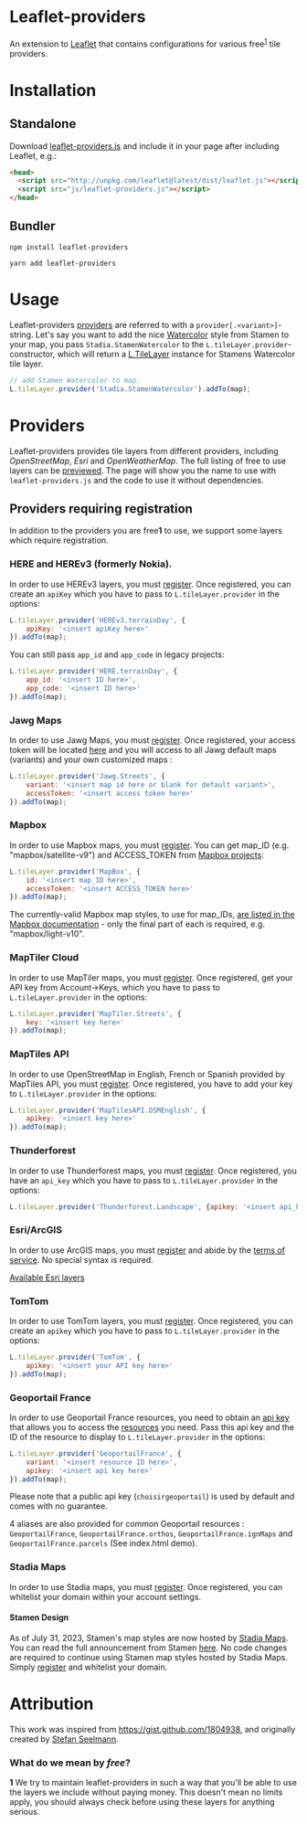 Leaflet-providers
=================
An extension to [Leaflet](http://leafletjs.com/) that contains configurations for various free<sup>[1](#what-is-free)</sup> tile providers.

# Installation

## Standalone

Download [leaflet-providers.js](https://raw.githubusercontent.com/leaflet-extras/leaflet-providers/master/leaflet-providers.js) and include it in your page after including Leaflet, e.g.:

```html
<head>
  <script src="http://unpkg.com/leaflet@latest/dist/leaflet.js"></script>
  <script src="js/leaflet-providers.js"></script>
</head>
```

## Bundler

```shell
npm install leaflet-providers
```

```shell
yarn add leaflet-providers
```

# Usage

Leaflet-providers [providers](#providers) are referred to with a `provider[.<variant>]`-string. Let's say you want to add the nice [Watercolor](http://maps.stamen.com/#watercolor/) style from Stamen to your map, you pass `Stadia.StamenWatercolor` to the `L.tileLayer.provider`-constructor, which will return a [L.TileLayer](http://leafletjs.com/reference.html#tilelayer) instance for Stamens Watercolor tile layer.

```Javascript
// add Stamen Watercolor to map.
L.tileLayer.provider('Stadia.StamenWatercolor').addTo(map);
```

# Providers

Leaflet-providers provides tile layers from different providers, including *OpenStreetMap*, *Esri* and *OpenWeatherMap*. The full listing of free to use layers can be [previewed](http://leaflet-extras.github.io/leaflet-providers/preview/index.html). The page will show you the name to use with `leaflet-providers.js` and the code to use it without dependencies.

## Providers requiring registration

In addition to the providers you are free<b id="what-is-free">1</b> to use, we support some layers which require registration.

### HERE and HEREv3 (formerly Nokia).

In order to use HEREv3 layers, you must [register](http://developer.here.com/). Once registered, you can create an `apiKey` which you have to pass to `L.tileLayer.provider` in the options:

```Javascript
L.tileLayer.provider('HEREv3.terrainDay', {
    apiKey: '<insert apiKey here>'
}).addTo(map);
```

You can still pass `app_id` and `app_code` in legacy projects:

```Javascript
L.tileLayer.provider('HERE.terrainDay', {
    app_id: '<insert ID here>',
    app_code: '<insert ID here>'
}).addTo(map);
```

### Jawg Maps

In order to use Jawg Maps, you must [register](https://www.jawg.io/lab). Once registered, your access token will be located [here](https://www.jawg.io/lab/access-tokens) and you will access to all Jawg default maps (variants) and your own customized maps :

```JavaScript
L.tileLayer.provider('Jawg.Streets', {
    variant: '<insert map id here or blank for default variant>',
    accessToken: '<insert access token here>'
}).addTo(map);
```

### Mapbox

In order to use Mapbox maps, you must [register](https://tiles.mapbox.com/signup). You can get map_ID (e.g. "mapbox/satellite-v9") and ACCESS_TOKEN from [Mapbox projects](https://www.mapbox.com/projects):
```JavaScript
L.tileLayer.provider('MapBox', {
    id: '<insert map_ID here>',
    accessToken: '<insert ACCESS_TOKEN here>'
}).addTo(map);
```

The currently-valid Mapbox map styles, to use for map_IDs, [are listed in the Mapbox documentation](https://docs.mapbox.com/api/maps/#mapbox-styles) - only the final part of each is required, e.g. "mapbox/light-v10".

### MapTiler Cloud

In order to use MapTiler maps, you must [register](https://cloud.maptiler.com/). Once registered, get your API key from Account->Keys, which you have to pass to `L.tileLayer.provider` in the options:
```JavaScript
L.tileLayer.provider('MapTiler.Streets', {
    key: '<insert key here>'
}).addTo(map);
```

### MapTiles API

In order to use OpenStreetMap in English, French or Spanish provided by MapTiles API, you must [register](https://www.maptilesapi.com/). Once registered, you have to add your key to `L.tileLayer.provider` in the options:
```JavaScript
L.tileLayer.provider('MapTilesAPI.OSMEnglish', {
    apikey: '<insert key here>'
}).addTo(map);
```

### Thunderforest

In order to use Thunderforest maps, you must [register](https://thunderforest.com/pricing/). Once registered, you have an `api_key` which you have to pass to `L.tileLayer.provider` in the options:
```JavaScript
L.tileLayer.provider('Thunderforest.Landscape', {apikey: '<insert api_key here>'}).addTo(map);
```

### Esri/ArcGIS

In order to use ArcGIS maps, you must [register](https://developers.arcgis.com/en/sign-up/) and abide by the [terms of service](https://developers.arcgis.com/en/terms/). No special syntax is required.

[Available Esri layers](http://leaflet-extras.github.io/leaflet-providers/preview/#filter=Esri)

### TomTom

In order to use TomTom layers, you must [register](https://developer.tomtom.com/user/register). Once registered, you can create an `apikey` which you have to pass to `L.tileLayer.provider` in the options:

```Javascript
L.tileLayer.provider('TomTom', {
    apikey: '<insert your API key here>'
}).addTo(map);
```

### Geoportail France

In order to use Geoportail France resources, you need to obtain an [api key]( http://professionnels.ign.fr/ign/contrats/) that allows you to access the [resources](https://geoservices.ign.fr/documentation/donnees-ressources-wmts.html#ressources-servies-en-wmts-en-projection-web-mercator) you need. Pass this api key and the ID of the resource to display to `L.tileLayer.provider` in the options:
```JavaScript
L.tileLayer.provider('GeoportailFrance', {
    variant: '<insert resource ID here>',
    apikey: '<insert api key here>'
}).addTo(map);
```

Please note that a public api key (`choisirgeoportail`) is used by default and comes with no guarantee.

4 aliases are also provided for common Geoportail resources : `GeoportailFrance`, `GeoportailFrance.orthos`, `GeoportailFrance.ignMaps` and `GeoportailFrance.parcels` (See index.html demo).

### Stadia Maps

In order to use Stadia maps, you must [register](https://client.stadiamaps.com/signup/). Once registered, you can whitelist your domain within your account settings.

#### Stamen Design

As of July 31, 2023, Stamen's map styles are now hosted by [Stadia Maps](#stadia-maps). You can read the full
announcement from Stamen [here](http://maps.stamen.com/stadia-partnership/). No code changes are required to continue
using Stamen map styles hosted by Stadia Maps. Simply [register](https://client.stadiamaps.com/signup/) and whitelist
your domain.

# Attribution

This work was inspired from <https://gist.github.com/1804938>, and originally created by [Stefan Seelmann](https://github.com/seelmann).

### What do we mean by *free*?
<b id="what-is-free">1</b>
We try to maintain leaflet-providers in such a way that you'll be able to use the layers we include without paying money.
This doesn't mean no limits apply, you should always check before using these layers for anything serious.
